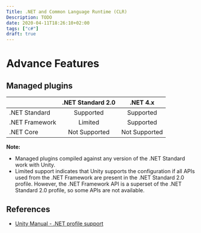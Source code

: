 ```yaml
---
Title: .NET and Common Language Runtime (CLR)
Description: TODO
date: 2020-04-11T18:26:10+02:00
tags: ["c#"]
draft: true
---
```


# Advance Features

## Managed plugins
|             | .NET Standard 2.0 | .NET 4.x |
| ----------- | :----: | :----: |
| .NET Standard      | Supported       | Supported       |
| .NET Framework   | Limited        | Supported        |
| .NET Core   | Not Supported        | Not Supported        |

**Note:**
* Managed plugins compiled against any version of the .NET Standard work with Unity.
* Limited support indicates that Unity supports the configuration if all APIs used from the .NET Framework are present in the .NET Standard 2.0 profile. However, the .NET Framework API is a superset of the .NET Standard 2.0 profile, so some APIs are not available.

## References
* [Unity Manual - .NET profile support](https://docs.unity3d.com/Manual//dotnetProfileSupport.html)

